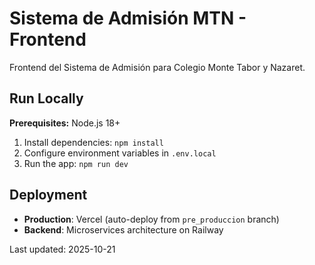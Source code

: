 # Sistema de Admisión MTN - Frontend

Frontend del Sistema de Admisión para Colegio Monte Tabor y Nazaret.

## Run Locally

**Prerequisites:** Node.js 18+

1. Install dependencies:
   `npm install`
2. Configure environment variables in `.env.local`
3. Run the app:
   `npm run dev`

## Deployment

- **Production**: Vercel (auto-deploy from `pre_produccion` branch)
- **Backend**: Microservices architecture on Railway

Last updated: 2025-10-21
